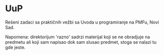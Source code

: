 # UuP
Rešeni zadaci sa praktičnih vežbi sa Uvoda u programiranje na PMFu, Novi Sad.

Napomena: direktorijum 'razno' sadrzi materijal koji se ne obradjuje na predmetu ali koji sam napisao dok sam slusao predmet, stoga se nalazi tu gde jeste.

